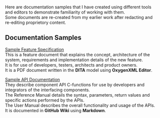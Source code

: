 Here are documentation samples that I have created using different tools and editors to demonstrate familiarity of working with them.   
Some documents are re-created from my earlier work after redacting and re-editing proprietory content.   

## Documentation Samples 
[Sample Feature Specification](https://raw.githubusercontent.com/Yvonne-Marie/Document-Sample-Portfolio/main/USB_Feature_Doc.pdf)   
This is a feature document that explains the concept, architecture of the system, requirements and implementation details of the new feature.   
It is for use of developers, testers, architects and product owners.   
It is a PDF document written in the **DITA** model using **OxygenXML Editor**.   


[Sample API Documentation](https://github.com/Yvonne-Marie/Document-Sample-Portfolio/wiki/Sample-API-Reference-and-User-manuals)   
They describe component API C-functions for use by developers and integrators of the interfacing components.   
The Reference Manual details the syntax, parameters, return values and specific actions performed by the APIs.   
The User Manual describes the overall functionality and usage of the APIs.   
It is documented in **GitHub Wiki** using **Markdown**.   

